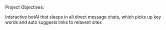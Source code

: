 Project Objectives:

Interactive botAI that sleeps in all direct message chats, which picks up key words and auto suggests links to relavent sites


